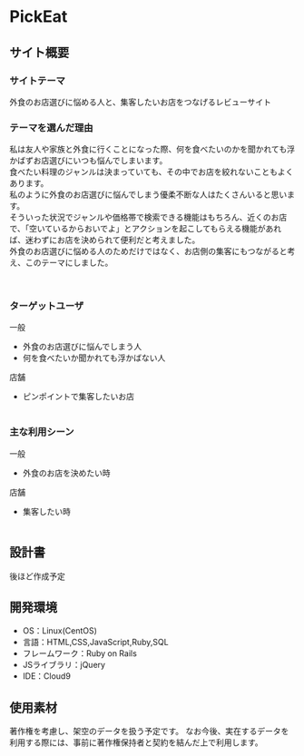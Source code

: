 # PickEat
<!--​READMEを作成する際は、項目内の【補足説明】は削除して完成させてください。-->
## サイト概要
### サイトテーマ
<!-- 【補足説明】 -->
<!-- - 〜なコミュニティサイトorレビューサイトorSNS　と１文で記載する --> 
外食のお店選びに悩める人と、集客したいお店をつなげるレビューサイト
​
### テーマを選んだ理由
<!-- 【補足説明】 -->
<!-- - ですます調で記載しましょう。READMEファイルは企業様も見られます。 -->
<!-- - ３文以上記載しましょう。 -->

<!--　★テーマ理由を記載する際のポイント　-->
<!-- - 自分自身の背景の説明（このポートフォリオを作る前提を説明） -->
<!-- - 扱う題材が抱えている問題・課題の説明 -->
<!-- - ターゲットとするユーザーが持つであろう課題の説明（需要をアピールするため） -->
<!-- - 当問題を解決するために、このようなポートフォリオを制作してみようと考えました」という結び -->

<!-- ★記載例 -->
<!-- もともと料理が好きで、オリジナルレシピで料理を作ることが多いのですが、少しずつレシピが1パターンになってきており頭を悩ませていました。 -->
<!-- 身近に自分と同じように、料理を好んでする友人がいないため困っていた所、他の人がどのようなレシピで作っているのかを知れるサービスがあれば便利だと考えました。 -->
<!-- また料理好きな人だけでなく、日々料理を作る必要があるがレシピに困っている人の助けにもなると考え、このテーマにしました。 -->

私は友人や家族と外食に行くことになった際、何を食べたいのかを聞かれても浮かばずお店選びにいつも悩んでしまいます。<br>
食べたい料理のジャンルは決まっていても、その中でお店を絞れないこともよくあります。<br>
私のように外食のお店選びに悩んでしまう優柔不断な人はたくさんいると思います。<br>
そういった状況でジャンルや価格帯で検索できる機能はもちろん、近くのお店で、「空いているからおいでよ」とアクションを起こしてもらえる機能があれば、迷わずにお店を決められて便利だと考えました。<br>
外食のお店選びに悩める人のためだけではなく、お店側の集客にもつながると考え、このテーマにしました。


​
### ターゲットユーザ
<!-- 【補足説明】 -->
<!-- - 〜な人という記載方法で、2つ以上記載しましょう -->
<!-- - テーマ理由と矛盾のないターゲットを選出しましょう -->
<!-- - 実際にサービスを利用する立場であると想定しましょう  -->
一般
* 外食のお店選びに悩んでしまう人<br>
* 何を食べたいか聞かれても浮かばない人<br>

店舗
* ピンポイントで集客したいお店<br>
​
### 主な利用シーン
<!-- 【補足説明】 -->
<!-- - 〜な時という記載方法で、2つ以上記載しましょう -->
一般
* 外食のお店を決めたい時<br>

店舗
* 集客したい時<br>
​
## 設計書
<!-- 【補足説明】 -->
<!-- - テーマ提出時点では不要です。 -->
<!-- - 当項目には「後ほど作成予定」と記載しましょう。 -->
後ほど作成予定
​
## 開発環境
- OS：Linux(CentOS)
- 言語：HTML,CSS,JavaScript,Ruby,SQL
- フレームワーク：Ruby on Rails
- JSライブラリ：jQuery
- IDE：Cloud9
​
## 使用素材
<!-- - 外部サービスの画像素材・音声素材を使用した場合は、必ずサービス名とURLを明記してください。 -->
<!-- - アプリケーションの実装に使用したgem/bootstrapのリファレンスなどの記載は不要です。 -->
<!-- - 使用しない場合は、使用素材の項目をREADMEから削除してください。 -->
<!-- - 架空の団体・題材を前提にポートフォリオを制作する場合、下記のテンプレートを当項目内に記載しましょう。 -->
<!-- 【テンプレート】 -->
著作権を考慮し、架空のデータを扱う予定です。
なお今後、実在するデータを利用する際には、事前に著作権保持者と契約を結んだ上で利用します。